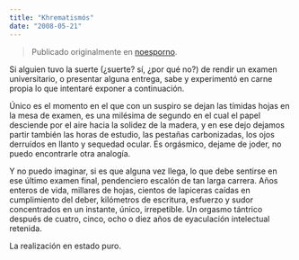 ```yaml
---
title: "Khrematismós"
date: "2008-05-21"
---
```


> Publicado originalmente en [noesporno](/noesporno).

Si alguien tuvo la suerte (¿suerte? sí, ¿por qué no?) de rendir un examen universitario, o presentar alguna entrega, sabe y experimentó en carne propia lo que intentaré exponer a continuación.

Único es el momento en el que con un suspiro se dejan las tímidas hojas en la mesa de examen, es una milésima de segundo en el cual el papel desciende por el aire hacia la solidez de la madera, y en ese dejo dejamos partir también las horas de estudio, las pestañas carbonizadas, los ojos derruídos en llanto y sequedad ocular. Es orgásmico, dejame de joder, no puedo encontrarle otra analogía.

Y no puedo imaginar, si es que alguna vez llega, lo que debe sentirse en ese último examen final, pendenciero escalón de tan larga carrera. Años enteros de vida, millares de hojas, cientos de lapiceras caídas en cumplimiento del deber, kilómetros de escritura, esfuerzo y sudor concentrados en un instante, único, irrepetible. Un orgasmo tántrico después de cuatro, cinco, ocho o diez años de eyaculación intelectual retenida.

La realización en estado puro.